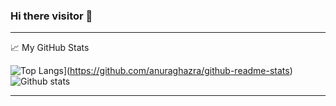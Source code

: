 ### Hi there visitor 👋

<hr>
 
📈 My GitHub Stats
  
  ![Top Langs](https://github-readme-stats.vercel.app/api/top-langs/?username=anuraghazra&layout=compact)](https://github.com/anuraghazra/github-readme-stats)
  ![Github stats](https://github-readme-stats.vercel.app/api?username=bhatara007&theme=tokyonight&show_icons=true&count_private=true&) 
  
<hr>
 



